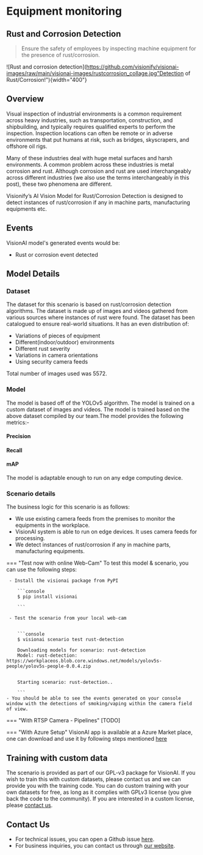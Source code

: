 # **Equipment monitoring**

## **Rust and Corrosion Detection** 

> Ensure the safety of employees by inspecting machine equipment for the presence of rust/corrosion. 

![Rust and corrosion detection](https://github.com/visionify/visionai-images/raw/main/visionai-images/rustcorrosion_collage.jpg"Detection of Rust/Corrosion!"){width="400"}

## Overview 

Visual inspection of industrial environments is a common requirement across heavy industries, such as transportation, construction, and shipbuilding, and typically requires qualified experts to perform the inspection. Inspection locations can often be remote or in adverse environments that put humans at risk, such as bridges, skyscrapers, and offshore oil rigs. 

Many of these industries deal with huge metal surfaces and harsh environments. A common problem across these industries is metal corrosion and rust. Although corrosion and rust are used interchangeably across different industries (we also use the terms interchangeably in this post), these two phenomena are different. 

Visionify’s AI Vision Model for Rust/Corrosion Detection is designed to detect instances of rust/corrosion if any in machine parts, manufacturing equipments etc. 

## Events

VisionAI model's generated events would be:

- Rust or corrosion event detected



## Model Details 
### Dataset

The dataset for this scenario is based on rust/corrosion detection algorithms. The dataset is made up of images and videos gathered from various sources where instances of rust were found. The dataset has been catalogued to ensure real-world situations. It has an even distribution of:

- Variations of pieces of equipment
- Different(indoor/outdoor) environments
- Different rust severity
- Variations in camera orientations
- Using security camera feeds

Total number of images used was 5572.

### Model

The model is based off of the YOLOv5 algorithm. The model is trained on a custom dataset of images and videos. The model is trained based on the above dataset compiled by our team.The model provides the following metrics:- 

<div class="main"><div class="bar"><h4>Precision <i class="fa fa-info-circle"></i></h4><div role="progressbar" style="--value:79"></div></div><div class="bar"><h4>Recall <i class="fa fa-info-circle"></i></h4><div role="progressbar1" style="--value:49"></div></div><div class="bar"><h4>mAP <i class="fa fa-info-circle"></i></h4><div role="progressbar2" style="--value:56"></div></div></div>


The model is adaptable enough to run on any edge computing device.

### Scenario details

The business logic for this scenario is as follows: 

- We use existing camera feeds from the premises to monitor the equipments in the workplace. 
- VisionAI system is able to run on edge devices. It uses camera feeds for processing. 
- We detect instances of rust/corrosion if any in machine parts, manufacturing equipments.

=== "Test now with online Web-Cam"
     To test this model & scenario, you can use the following steps:

     - Install the visionai package from PyPI
     
        ```console
        $ pip install visionai
        
        ```
     
     - Test the scenario from your local web-cam
     

        ```console
        $ visionai scenario test rust-detection

        Downloading models for scenario: rust-detection
        Model: rust-detection: https://workplaceos.blob.core.windows.net/models/yolov5s-people/yolov5s-people-0.0.4.zip
        

        Starting scenario: rust-detection..

        ```
    - You should be able to see the events generated on your console window with the detections of smoking/vaping within the camera field of view.

=== "With RTSP Camera - Pipelines"
     [TODO]
 
=== "With Azure Setup"
     VisionAI app is available at a Azure Market place, one can download and use it by following steps mentioned [here](../overview/azure-managed-app.md)




## Training with custom data

The scenario is provided as part of our GPL-v3 package for VisionAI. If you wish to train this with custom datasets, please contact us and we can provide you with the training code. You can do custom training with your own datasets for free, as long as it complies with GPLv3 license (you give back the code to the community). If you are interested in a custom license, please [contact us](../company/contact.md).


## Contact Us

- For technical issues, you can open a Github issue [here](https://github.com/visionify/visionai).
- For business inquiries, you can contact us through [our website](https://visionify.ai/contact).


